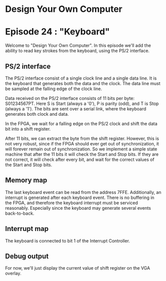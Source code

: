 # Design Your Own Computer
# Episode 24 : "Keyboard"
 
Welcome to "Design Your Own Computer".  In this episode we'll add the ability
to read key strokes from the keyboard, using the PS/2 interface.

## PS/2 interface
The PS/2 interface consist of a single clock line and a single data line. It is
the keyboard that generates both the data and the clock.  The data line must be
sampled at the falling edge of the clock line.

Data received on the PS/2 interface consists of 11 bits per byte: S01234567PT.
Here S is Start (always a '0'), P is parity (odd), and T is Stop (always a
'1'). The bits are sent over a serial link, where the keyboard generates both
clock and data.

In the FPGA, we wait for a falling edge on the PS/2 clock and shift the data
bit into a shift register.

After 11 bits, we can extract the byte from the shift register.  However, this
is not very robust, since if the FPGA should ever get out of synchronization,
it will forever remain out of synchronization. So we implement a simple state
machine that after the 11 bits it will check the Start and Stop bits.  If they
are not correct, it will check after every bit, and wait for the correct values
of the Start and Stop bits.

## Memory map
The last keyboard event can be read from the address 7FFE. Additionally, an
interrupt is generated after each keyboard event. There is no buffering in the
FPGA, and therefore the keyboard interrupt must be serviced reasonably.
Especially since the keyboard may generate several events back-to-back.

## Interrupt map
The keyboard is connected to bit 1 of the Interrupt Controller.

## Debug output
For now, we'll just display the current value of shift register on the VGA overlay.
